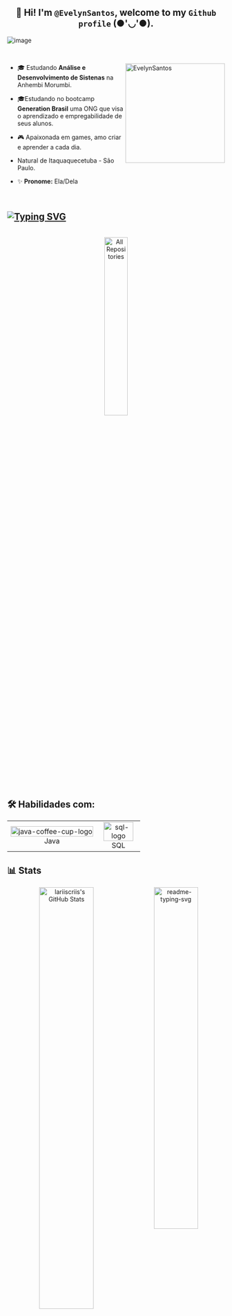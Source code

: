 ## <div align="center"> 👋 Hi! I'm `@EvelynSantos`, welcome to my `Github profile` (●'◡'●).</div>

![image](https://github.com/user-attachments/assets/9c9e9975-c7db-4c55-9f15-061793396001)

<!--[![Typing SVG](https://readme-typing-svg.herokuapp.com?font=Fira+Code&weight=200&size=30&pause=2000&color=4DCAF9&width=1300&height=100&separator=%3C&lines=System.out.prinln(%22Hello%2C+World%22);+%3C%F0%9F%8E%93+I'am+studying+Analise+e+Desenvolvimento+de+Sistemas%2C+at+Anhembi+Morumbi.%3C%F0%9F%93%96+I+am+studying+at+the++Generation+Brasil%2C+I+am+in+class+80+DEVas+-+Full-Stack%3C%F0%9F%8C%BA+Pronouns%3A++She%2FHer.)](https://git.io/typing-svg) -->

  <br>
<div>
   <img align="right" alt="EvelynSantos" width="230" height="230" src="https://github.com/user-attachments/assets/020ece4a-c1c3-402d-84a5-62cc0e5d345c">
  
- 🎓 Estudando **Análise e Desenvolvimento de Sistenas** na Anhembi Morumbi.

- 🎓Estudando no bootcamp **Generation Brasil** uma ONG que visa o aprendizado e empregabilidade de seus alunos.
  
- 🎮 Apaixonada em games, amo criar e aprender a cada dia.

- Natural de Itaquaquecetuba - São Paulo.

- ✨ **Pronome:** Ela/Dela
</div>

<br>

## <a href="https://git.io/typing-svg"><img src="https://readme-typing-svg.herokuapp.com?font=Fira+Code&duration=1000&pause=1000&color=60BAF9FF&repeat=false&width=435&lines=%E2%9D%A4%EF%B8%8F+Repositórios+Favoritos" alt="Typing SVG" /></a>
<div align="center">

<!-- Link para o repositório Projeto Conta Bancária -->
<a href="https://github.com/EvelynSantos6/Projeto-ContaBancaria">
  <picture>
    <!--img width="30%" src="https://denvercoder1-github-readme-stats.vercel.app/api/pin/?username=lariiscriis&repo=AnaliseCOVID_googlecolab&theme=react&bg_color=fdd7e6&title_color=ff75aa&border_color=FFA4C7&icon_color=ff75aa&show_icons=true&text_color=ab406a" alt="Analise - Covid19" />
  </picture> -->
</a>

<!-- Link para o repositório Generation-Brasil Portugol -->
<a href="https://github.com/EvelynSantos6/Generation-Brasil">
  <picture>
    <!--img width="30%" src="https://denvercoder1-github-readme-stats.vercel.app/api/pin/?username=lariiscriis&repo=CRUD_StarSign&theme=react&bg_color=fdd7e6&title_color=ff75aa&border_color=FFA4C7&icon_color=ff75aa&show_icons=true&text_color=ab406a" alt="Portugol - Generation BR" />
  </picture> -->
</a>

<p align="center"><br>
  <a href="https://github.com/EvelynSantos6?tab=repositories">
    <picture>
      <img width="32.5%" src="https://custom-icon-badges.demolab.com/badge/-Click%20Here%20For%20All%20My%20Repos-ADD8E6?style=for-the-badge&logoColor=fff&logo=repo" alt="All Repositories" title="All Repositories" />
    </picture>
  </a>
</p>

</div>

## 🛠️ Habilidades com: 

  <table align="center">
    <tr>
        <td align="center">
             <img style="width: 100%; max-width: 300px;" src="https://github.com/user-attachments/assets/8ce7aba6-da20-404f-8d09-58cd9d857db4" alt="java-coffee-cup-logo"/>
            <br>Java 
        </td>        
        <td align="center">
            <img  style="width: 90%; max-width: 300px;" src="https://github.com/user-attachments/assets/05414f97-0364-47b2-99ba-fbe01086ecfe" alt="sql-logo"/>
            <br>SQL
        </td>
    </tr>
</table>


##  📊 Stats  
<div align="center">
<img align="right" width="45%" src="https://github-readme-stats.vercel.app/api/top-langs/?username=EvelynSantos6&cardType=github&bg_color=00000000&Text=000&title_color=ADD8E6&border_color=ADD8E6&card_width=200" alt="readme-typing-svg">

 
  <a href="https://awesome-github-stats.azurewebsites.net/index.html??cardType=github&theme=tokyonight&preferLogin=true&Background=00000000&Text=000&Title=FFA4C7&Ring=FFA4C7&Border=FFA4C7">
    <img   width="50%" alt="lariiscriis's GitHub Stats" src="https://awesome-github-stats.azurewebsites.net/user-stats/lariiscriis?cardType=github&theme=tokyonight&preferLogin=true&Background=00000000&Text=FFA4C7FF&Title=FFA4C7&Ring=FFA4C7&Border=FFA4C7" />
  </a>
</p>

<p align="center">
  <a href="https://git.io/streak-stats">
    <img  width="50%" src="https://github-readme-streak-stats.herokuapp.com?user=EvelynSantos6&theme=omni&background=00000000&border=FFA4C7&ring=FFA4C7&stroke=FFA4C7&fire=FFA4C7&currStreakNum=FF4BB4&sideNums=FF4BB4&currStreakLabel=FF4BB4&dates=FF4BB4" alt="GitHub Streak" />
  </a>
</div>



## 📲 Conecte-se comigo!
<div  align="center">
[![LinkedIn](https://img.shields.io/badge/LINKEDIN-%230077B5?style=for-the-badge)][(https://www.linkedin.com/in/SeuUsernameNoLinkedin/](https://www.linkedin.com/in/evelyn-santos-226094248/)
[![Gmail](https://img.shields.io/badge/Gmail-%23ea4335?style=for-the-badge)](https://mail.google.com/mail/?view=cm&to=evelyn.santos20032@gmail.com) 
[![Instagram](https://img.shields.io/badge/INSTAGRAM-%23E1306C?style=for-the-badge)](https://www.instagram.com/evelyn.santos__dev/)

<a href="https://www.instagram.com/evee.sts/" target="_blank">

 </div>

<br> 

<div  align="center">
<img width="600"src="file:///C:/Users/evely/Pictures/blue-icegif-7.gif"/>
</div>


 
 
